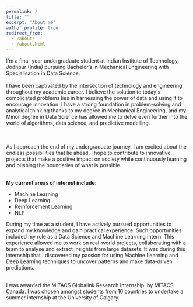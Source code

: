 ```yaml
---
permalink: /
title: ""
excerpt: "About me"
author_profile: true
redirect_from: 
  - /about/
  - /about.html
---
```

<div>
I'm a final-year undergraduate student at Indian Institute of Technology, Jodhpur (India) pursuing Bachelor’s in Mechanical Engineering with Specialisation in Data Science.
<br/><br/>
I have been captivated by the intersection of technology and engineering throughout my academic career. I believe the solution to today's complicated problems lies in harnessing the power of data and using it to encourage innovation. I have a strong foundation in problem-solving and analytical thinking thanks to my degree in Mechanical Engineering, and my Minor degree in Data Science has allowed me to delve even further into the world of algorithms, data science, and predictive modelling.

<br/><br/>
As I approach the end of my undergraduate journey, I am excited about the endless possibilities that lie ahead. I hope to contribute to innovative projects that make a positive impact on society while continuously learning and pushing the boundaries of what is possible.
<br/><br/>

<b>My current areas of interest include:</b>
<ul>
<li>Machine Learning</li>
<li>Deep Learning</li>
<li>Reinforcement Learning</li>
<li>NLP</li>
</ul>

During my time as a student, I have actively pursued opportunities to expand my knowledge and gain practical experience. Such opportunities included my role as a Data Science and Machine Learning intern. This experience allowed me to work on real-world projects, collaborating with a team to analyse and extract insights from large datasets. It was during this internship that I discovered my passion for using Machine Learning and Deep Learning techniques to uncover patterns and make data-driven predictions.
<br/><br/>

I was awarded the  <a src="https://www.mitacs.ca/en/programs/globalink/globalink-research-internship"> MITACS Globalink Research Internship</a>. by MITACS Canada. I was chosen amongst students from 16 countries to undertake a summer internship at the University of Calgary.

</div>